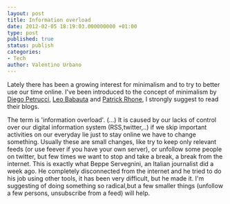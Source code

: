 ```yaml
---
layout: post
title: Information overload
date: 2012-02-05 18:19:03.000000000 +01:00
type: post
published: true
status: publish
categories:
- Tech
author: Valentino Urbano 
---
```


Lately there has been a growing interest for minimalism and to try to better use our time online.  I've been introduced to the concept of minimalism by [Diego Petrucci][0], [Leo Babauta][1] and [Patrick Rhone][2], I strongly suggest to read their blogs.

The term is 'information overload'. (...) It is caused by our lacks of control over our digital information system (RSS,twitter,..) if we skip important activities on our everyday lie just to stay online we have to change something.  Usually these are small changes, like try to keep only relevant feeds (or use feever if you have your own server), or unfollow some people on twitter, but few times we want to stop and take a break, a break from the internet. This is exactly what Beppe Servegnini, an Italian journalist did a week ago. He completely disconnected from the internet and he tried to do his job using other tools, it has been very difficult, but he made it. I'm suggesting of doing something so radical,but a few smaller things (unfollow a few persons, unsubscribe from a feed) will help.


[0]: https://web.archive.org/web/20120302205220/http://www.ilmacminimalista.it/
[1]: http://zenhabits.net/
[2]: http://minimalmac.com/